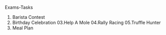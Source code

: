 Exams-Tasks
01. Barista Contest
02. Birthday Celebration
03.Help A Mole
04.Rally Racing 
05.Truffle Hunter
06. Meal Plan
